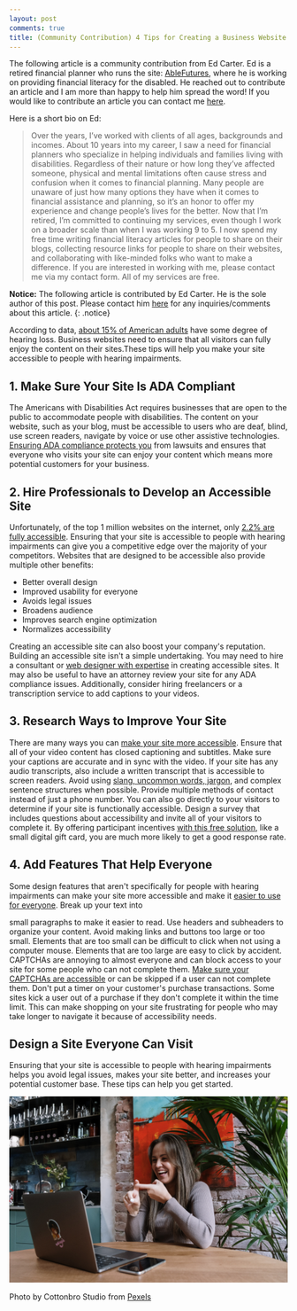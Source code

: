 ```yaml
---
layout: post
comments: true
title: (Community Contribution) 4 Tips for Creating a Business Website That Is Accessible to People With Hearing Impairments
---
```


The following article is a community contribution from Ed Carter. Ed is a retired financial planner who runs the site: <a href="https://ablefutures.org/">AbleFutures</a>, where he is working on providing financial literacy for the disabled. He reached out to contribute an article and I am more than happy to help him spread the word! If you would like to contribute an article you can contact me <a href="mailto:nikhil@kumarcode.com">here</a>.

Here is a short bio on Ed:

<blockquote>
Over the years, I’ve worked with clients of all ages, backgrounds and incomes. About 10 years into my career, I saw a need for financial planners who specialize in helping individuals and families living with disabilities. Regardless of their nature or how long they’ve affected someone, physical and mental limitations often cause stress and confusion when it comes to financial planning. Many people are unaware of just how many options they have when it comes to financial assistance and planning, so it’s an honor to offer my experience and change people’s lives for the better.
Now that I’m retired, I’m committed to continuing my services, even though I work on a broader scale than when I was working 9 to 5. I now spend my free time writing financial literacy articles for people to share on their blogs, collecting resource links for people to share on their websites, and collaborating with like-minded folks who want to make a difference.
If you are interested in working with me, please contact me via my contact form. All of my services are free.
</blockquote>

<i class="fa fa-info-circle"></i> **Notice:** The following article is contributed by Ed Carter. He is the sole author of this post. Please contact him [here](https://ablefutures.org/contact-us/) for any inquiries/comments about this article.
{: .notice}

According to data, [about 15% of American adults](https://www.nidcd.nih.gov/health/statistics/quick-statistics-hearing) have some degree of hearing loss.
Business websites need to ensure that all visitors can fully enjoy the content on their sites.These tips will help you make your site accessible to people with
hearing impairments.

## 1. Make Sure Your Site Is ADA Compliant

The Americans with Disabilities Act requires businesses that are open to the public to
accommodate people with disabilities. The content on your website, such as your blog,
must be accessible to users who are deaf, blind, use screen readers, navigate by voice or
use other assistive technologies. [Ensuring ADA compliance protects you](https://www.ada.gov/resources/web-guidance/) from lawsuits and
ensures that everyone who visits your site can enjoy your content which means more
potential customers for your business.

## 2. Hire Professionals to Develop an Accessible Site

Unfortunately, of the top 1 million websites on the internet, only [2.2% are fully accessible](https://webaim.org/projects/million/).
Ensuring that your site is accessible to people with hearing impairments can give you a
competitive edge over the majority of your competitors. Websites that are designed to be
accessible also provide multiple other benefits:

- Better overall design
- Improved usability for everyone
- Avoids legal issues
- Broadens audience
- Improves search engine optimization
- Normalizes accessibility

Creating an accessible site can also boost your company's reputation.
Building an accessible site isn't a simple undertaking. You may need to hire a consultant or
[web designer with expertise](https://www.business.com/articles/tips-hiring-great-web-developer/) in creating accessible sites. It may also be useful to have an
attorney review your site for any ADA compliance issues. Additionally, consider hiring
freelancers or a transcription service to add captions to your videos.

## 3. Research Ways to Improve Your Site

There are many ways you can [make your site more accessible](https://www.tomsguide.com/features/how-to-make-a-website-accessible). Ensure that all of your video
content has closed captioning and subtitles. Make sure your captions are accurate and in
sync with the video. If your site has any audio transcripts, also include a written transcript
that is accessible to screen readers.
Avoid using [slang, uncommon words, jargon](https://www.grammarly.com/blog/how-to-overcome-plain-language/), and complex sentence structures when
possible. Provide multiple methods of contact instead of just a phone number.
You can also go directly to your visitors to determine if your site is functionally accessible.
Design a survey that includes questions about accessibility and invite all of your visitors to
complete it. By offering participant incentives [with this free solution](https://www.tremendous.com/solutions/research-incentives), like a small digital gift
card, you are much more likely to get a good response rate.

## 4. Add Features That Help Everyone

Some design features that aren't specifically for people with hearing impairments can make
your site more accessible and make it [easier to use for everyone](https://www.westhost.com/blog/ten-ways-to-make-your-website-easier-to-navigate/). Break up your text into

small paragraphs to make it easier to read. Use headers and subheaders to organize your
content.
Avoid making links and buttons too large or too small. Elements that are too small can be
difficult to click when not using a computer mouse. Elements that are too large are easy to
click by accident.
CAPTCHAs are annoying to almost everyone and can block access to your site for some
people who can not complete them. [Make sure your CAPTCHAs are accessible](https://blog.pope.tech/2022/11/08/captcha-challenges-arent-accessible-but-your-website-can-be-accessible-and-secure/) or can be
skipped if a user can not complete them.
Don't put a timer on your customer's purchase transactions. Some sites kick a user out of a
purchase if they don't complete it within the time limit. This can make shopping on your
site frustrating for people who may take longer to navigate it because of accessibility needs.

## Design a Site Everyone Can Visit

Ensuring that your site is accessible to people with hearing impairments helps you avoid
legal issues, makes your site better, and increases your potential customer base. These tips
can help you get started.

<img src="/images/posts/pexels-cottonbro-studio-6321244.jpg" alt="Woman in Gray Sweater Sitting by the Table Doing Hand Sign While Having Video Chat"/>

Photo by Cottonbro Studio from <a href="https://www.pexels.com/photo/woman-in-gray-sweater-sitting-by-the-table-doing-hand-sign-while-having-video-chat-6321244/">Pexels</a>
